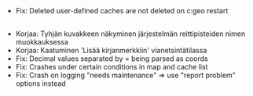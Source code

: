 ##

- Fix: Deleted user-defined caches are not deleted on c:geo restart

##

- Korjaa: Tyhjän kuvakkeen näkyminen järjestelmän reittipisteiden nimen muokkauksessa
- Korjaa: Kaatuminen 'Lisää kirjanmerkkiin' vianetsintätilassa
- Fix: Decimal values separated by = being parsed as coords
- Fix: Crashes under certain conditions in map and cache list
- Fix: Crash on logging "needs maintenance" => use "report problem" options instead
